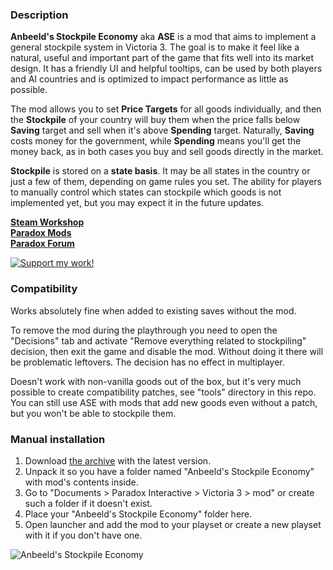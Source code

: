 ### Description

**Anbeeld's Stockpile Economy** aka **ASE** is a mod that aims to implement a general stockpile system in Victoria 3. The goal is to make it feel like a natural, useful and important part of the game that fits well into its market design. It has a friendly UI and helpful tooltips, can be used by both players and AI countries and is optimized to impact performance as little as possible.

The mod allows you to set **Price Targets** for all goods individually, and then the **Stockpile** of your country will buy them when the price falls below **Saving** target and sell when it's above **Spending** target. Naturally, **Saving** costs money for the government, while **Spending** means you'll get the money back, as in both cases you buy and sell goods directly in the market.

**Stockpile** is stored on a **state basis**. It may be all states in the country or just a few of them, depending on game rules you set. The ability for players to manually control which states can stockpile which goods is not implemented yet, but you may expect it in the future updates.

**[Steam Workshop](https://steamcommunity.com/sharedfiles/filedetails/?id=3249228964)**  
**[Paradox Mods](https://mods.paradoxplaza.com/mods/81091/Any)**  
**[Paradox Forum](https://forum.paradoxplaza.com/forum/threads/mod-anbeelds-stockpile-economy.1679214/)**

[![Support my work!](https://i.imgur.com/Xp3sMoF.jpeg)](https://buymeacoffee.com/anbeeld)

### Compatibility

Works absolutely fine when added to existing saves without the mod.

To remove the mod during the playthrough you need to open the "Decisions" tab and activate "Remove everything related to stockpiling" decision, then exit the game and disable the mod. Without doing it there will be problematic leftovers. The decision has no effect in multiplayer.

Doesn't work with non-vanilla goods out of the box, but it's very much possible to create compatibility patches, see "tools" directory in this repo. You can still use ASE with mods that add new goods even without a patch, but you won't be able to stockpile them.

### Manual installation

1) Download [the archive](https://github.com/Anbeeld/ASE/releases) with the latest version.
2) Unpack it so you have a folder named "Anbeeld's Stockpile Economy" with mod's contents inside.
3) Go to "Documents > Paradox Interactive > Victoria 3 > mod" or create such a folder if it doesn't exist.
4) Place your "Anbeeld's Stockpile Economy" folder here.
5) Open launcher and add the mod to your playset or create a new playset with it if you don't have one.

![Anbeeld's Stockpile Economy](https://forumcontent.paradoxplaza.com/public/1125490/1.jpg)